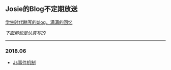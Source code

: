 ## Josie的Blog不定期放送


[学生时代瞎写的blog，满满的回忆](https://blog.csdn.net/ljw_josie)

*下面那些是认真写的*

---

### 2018.06
*	[Js事件机制](https://github.com/Josie-ljw/Blog/tree/master/js-event-system)